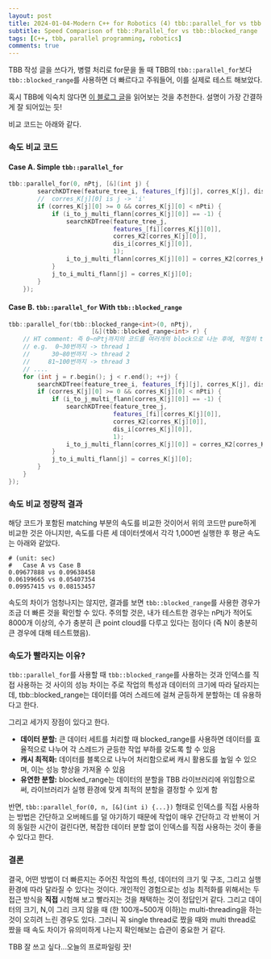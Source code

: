 ```yaml
---
layout: post
title: 2024-01-04-Modern C++ for Robotics (4) tbb::parallel_for vs tbb::blocked_range on feature matching 
subtitle: Speed Comparison of tbb::Parallel_for vs tbb::blocked_range
tags: [C++, tbb, parallel programming, robotics]
comments: true
---
```


TBB 작성 글을 쓰다가, 병렬 처리로 for문을 돌 때 TBB의 `tbb::parallel_for`보다 `tbb::blocked_range`를 사용하면 더 빠르다고 주워들어, 이를 실제로 테스트 해보았다. 

혹시 TBB에 익숙치 않다면 [이 블로그 글](https://chryswoods.com/parallel_c++/parallel_for.html)을 읽어보는 것을 추천한다. 설명이 가장 간결하게 잘 되어있는 듯! 

비교 코드는 아래와 같다.

### 속도 비교 코드
#### Case A. Simple `tbb::parallel_for`

```cpp
tbb::parallel_for(0, nPtj, [&](int j) {
        searchKDTree(feature_tree_i, features_[fj][j], corres_K[j], dis_j[j], 1);
        //  corres_K[j][0] is j -> 'i'
        if (corres_K[j][0] >= 0 && corres_K[j][0] < nPti) {
            if (i_to_j_multi_flann[corres_K[j][0]] == -1) {
                searchKDTree(feature_tree_j,
                             features_[fi][corres_K[j][0]],
                             corres_K2[corres_K[j][0]],
                             dis_i[corres_K[j][0]],
                             1);
                i_to_j_multi_flann[corres_K[j][0]] = corres_K2[corres_K[j][0]][0];
            }
            j_to_i_multi_flann[j] = corres_K[j][0];
        }
    });
```

#### Case B. `tbb::parallel_for` With `tbb::blocked_range`


```cpp
tbb::parallel_for(tbb::blocked_range<int>(0, nPtj),
                       [&](tbb::blocked_range<int> r) {
    // HT comment: 즉 0~nPtj까지의 코드를 여러개의 block으로 나눈 후에, 적절히 thread에 분배하여 처리한다.
    // e.g.  0~30번까지 -> thread 1
    //      30~80번까지 -> thread 2
    //     81~100번까지 -> thread 3
    // ....                   
    for (int j = r.begin(); j < r.end(); ++j) {
        searchKDTree(feature_tree_i, features_[fj][j], corres_K[j], dis_j[j], 1);
        if (corres_K[j][0] >= 0 && corres_K[j][0] < nPti) {
            if (i_to_j_multi_flann[corres_K[j][0]] == -1) {
                searchKDTree(feature_tree_j,
                             features_[fi][corres_K[j][0]],
                             corres_K2[corres_K[j][0]],
                             dis_i[corres_K[j][0]],
                             1);
                i_to_j_multi_flann[corres_K[j][0]] = corres_K2[corres_K[j][0]][0];
            }
            j_to_i_multi_flann[j] = corres_K[j][0];
        }
    }
});
```

### 속도 비교 정량적 결과 
해당 코드가 포함된 matching 부분의 속도를 비교한 것이어서 위의 코드만 pure하게 비교한 것은 아니지만, 속도를 다른 세 데이터셋에서 각각 1,000번 실행한 후 평균 속도는 아래와 같았다.

```commandline
# (unit: sec)
#   Case A vs Case B
0.09677888 vs 0.09638458
0.06199665 vs 0.05407354
0.09957415 vs 0.08153457
```

속도의 차이가 엄청나지는 않지만, 결과를 보면 `tbb::blocked_range`를 사용한 경우가 조금 더 빠른 것을 확인할 수 있다.
주의할 것은, 내가 테스트한 경우는 nPtj가 적어도 8000개 이상의, 수가 충분히 큰 point cloud를 다루고 있다는 점이다 (즉 N이 충분히 큰 경우에 대해 테스트했음).

### 속도가 빨라지는 이유?

`tbb::parallel_for`를 사용할 때 `tbb::blocked_range`를 사용하는 것과 인덱스를 직접 사용하는 것 사이의 성능 차이는 주로 작업의 특성과 데이터의 크기에 따라 달라지는데, tbb::blocked_range는 데이터를 여러 스레드에 걸쳐 균등하게 분할하는 데 유용하다고 한다. 

그리고 세가지 장점이 있다고 한다.

* **데이터 분할:** 큰 데이터 세트를 처리할 때 blocked_range를 사용하면 데이터를 효율적으로 나누어 각 스레드가 균등한 작업 부하를 갖도록 할 수 있음
* **캐시 최적화:** 데이터를 블록으로 나누어 처리함으로써 캐시 활용도를 높일 수 있으며, 이는 성능 향상을 가져올 수 있음
* **유연한 분할:** blocked_range는 데이터의 분할을 TBB 라이브러리에 위임함으로써, 라이브러리가 실행 환경에 맞게 최적의 분할을 결정할 수 있게 함

반면, `tbb::parallel_for(0, n, [&](int i) {...})` 형태로 인덱스를 직접 사용하는 방법은 간단하고 오버헤드를 덜 야기하기 때문에 작업이 매우 간단하고 각 반복이 거의 동일한 시간이 걸린다면, 복잡한 데이터 분할 없이 인덱스를 직접 사용하는 것이 좋을 수 있다고 한다.

### 결론

결국, 어떤 방법이 더 빠른지는 주어진 작업의 특성, 데이터의 크기 및 구조, 그리고 실행 환경에 따라 달라질 수 있다는 것이다.
개인적인 경험으로는 성능 최적화를 위해서는 두 접근 방식을 **직접** 시험해 보고 빨라지는 것을 채택하는 것이 정답인거 같다.
그리고 데이터의 크기, N,이 그리 크지 않을 때 (한 100개~500개 이하)는 multi-threading을 하는 것이 오히려 느린 경우도 있다. 그러니 꼭 single thread로 짰을 때와 multi thread로 짰을 때 속도 차이가 유의미하게 나는지 확인해보는 습관이 중요한 거 같다.

TBB 잘 쓰고 싶다...오늘의 프로파일링 끗!